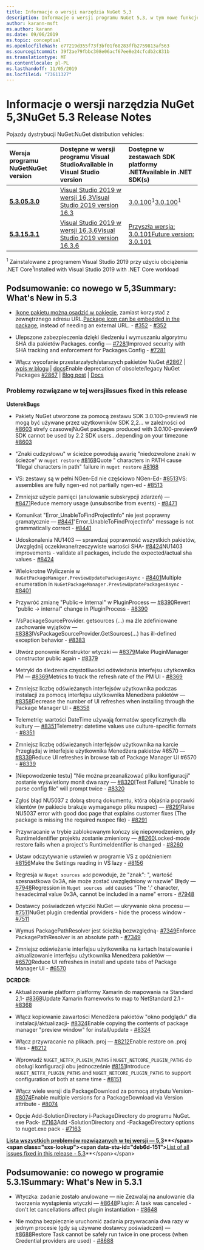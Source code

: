 ```yaml
---
title: Informacje o wersji narzędzia NuGet 5,3
description: Informacje o wersji programu NuGet 5,3, w tym nowe funkcje, poprawki błędów i DCR.
author: karann-msft
ms.author: karann
ms.date: 09/06/2019
ms.topic: conceptual
ms.openlocfilehash: e77219d355f73f3bf01f68283ffb2759813af563
ms.sourcegitcommit: 39f2ae79fbbc308e06acf67ee8e24cfcdb2c831b
ms.translationtype: MT
ms.contentlocale: pl-PL
ms.lasthandoff: 11/05/2019
ms.locfileid: "73611327"
---
```

# <a name="nuget-53-release-notes"></a><span data-ttu-id="deb6d-103">Informacje o wersji narzędzia NuGet 5,3</span><span class="sxs-lookup"><span data-stu-id="deb6d-103">NuGet 5.3 Release Notes</span></span>

<span data-ttu-id="deb6d-104">Pojazdy dystrybucji NuGet:</span><span class="sxs-lookup"><span data-stu-id="deb6d-104">NuGet distribution vehicles:</span></span>

| <span data-ttu-id="deb6d-105">Wersja programu NuGet</span><span class="sxs-lookup"><span data-stu-id="deb6d-105">NuGet version</span></span> | <span data-ttu-id="deb6d-106">Dostępne w wersji programu Visual Studio</span><span class="sxs-lookup"><span data-stu-id="deb6d-106">Available in Visual Studio version</span></span>| <span data-ttu-id="deb6d-107">Dostępne w zestawach SDK platformy .NET</span><span class="sxs-lookup"><span data-stu-id="deb6d-107">Available in .NET SDK(s)</span></span>|
|:---|:---|:---|
| [<span data-ttu-id="deb6d-108">**5.3.0**</span><span class="sxs-lookup"><span data-stu-id="deb6d-108">**5.3.0**</span></span>](https://nuget.org/downloads) | [<span data-ttu-id="deb6d-109">Visual Studio 2019 w wersji 16,3</span><span class="sxs-lookup"><span data-stu-id="deb6d-109">Visual Studio 2019 version 16.3</span></span>](https://visualstudio.microsoft.com/downloads/) | <span data-ttu-id="deb6d-110">[3.0.100](https://dotnet.microsoft.com/download/dotnet-core/3.0)<sup>1</sup></span><span class="sxs-lookup"><span data-stu-id="deb6d-110">[3.0.100](https://dotnet.microsoft.com/download/dotnet-core/3.0)<sup>1</sup></span></span> |
| [<span data-ttu-id="deb6d-111">**5.3.1**</span><span class="sxs-lookup"><span data-stu-id="deb6d-111">**5.3.1**</span></span>](https://nuget.org/downloads) | [<span data-ttu-id="deb6d-112">Visual Studio 2019 w wersji 16.3.6</span><span class="sxs-lookup"><span data-stu-id="deb6d-112">Visual Studio 2019 version 16.3.6</span></span>](https://visualstudio.microsoft.com/downloads/) | [<span data-ttu-id="deb6d-113">Przyszła wersja: 3.0.101</span><span class="sxs-lookup"><span data-stu-id="deb6d-113">Future version: 3.0.101</span></span>](https://dotnet.microsoft.com/download/dotnet-core/3.0) |

<span data-ttu-id="deb6d-114"><sup>1</sup> Zainstalowane z programem Visual Studio 2019 przy użyciu obciążenia .NET Core</span><span class="sxs-lookup"><span data-stu-id="deb6d-114"><sup>1</sup>Installed with Visual Studio 2019 with .NET Core workload</span></span>

## <a name="summary-whats-new-in-53"></a><span data-ttu-id="deb6d-115">Podsumowanie: co nowego w 5,3</span><span class="sxs-lookup"><span data-stu-id="deb6d-115">Summary: What's New in 5.3</span></span>

* <span data-ttu-id="deb6d-116">[Ikonę pakietu można osadzić w pakiecie](../reference/msbuild-targets.md#packing-an-icon-image-file), zamiast korzystać z zewnętrznego adresu URL.</span><span class="sxs-lookup"><span data-stu-id="deb6d-116">[Package Icon can be embedded in the package](../reference/msbuild-targets.md#packing-an-icon-image-file), instead of needing an external URL.</span></span><span data-ttu-id="deb6d-117"> - [#352](https://github.com/NuGet/Home/issues/352)</span><span class="sxs-lookup"><span data-stu-id="deb6d-117"> - [#352](https://github.com/NuGet/Home/issues/352)</span></span>

* <span data-ttu-id="deb6d-118">Ulepszone zabezpieczenia dzięki śledzeniu i wymuszaniu algorytmu SHA dla pakietów Packages. config — [#7281](https://github.com/NuGet/Home/issues/7281)</span><span class="sxs-lookup"><span data-stu-id="deb6d-118">Improved security with SHA tracking and enforcement for Packages.Config - [#7281](https://github.com/NuGet/Home/issues/7281)</span></span>

* <span data-ttu-id="deb6d-119">Włącz wycofanie przestarzałych/starszych pakietów NuGet [#2867](https://github.com/NuGet/Home/issues/2867) | [wpis w blogu](https://devblogs.microsoft.com/nuget/deprecating-packages-on-nuget-org/) | [docs](https://docs.microsoft.com/nuget/nuget-org/deprecate-packages)</span><span class="sxs-lookup"><span data-stu-id="deb6d-119">Enable deprecation of obsolete/legacy NuGet Packages [#2867](https://github.com/NuGet/Home/issues/2867) | [Blog post](https://devblogs.microsoft.com/nuget/deprecating-packages-on-nuget-org/) | [Docs](https://docs.microsoft.com/nuget/nuget-org/deprecate-packages)</span></span>

### <a name="issues-fixed-in-this-release"></a><span data-ttu-id="deb6d-120">Problemy rozwiązane w tej wersji</span><span class="sxs-lookup"><span data-stu-id="deb6d-120">Issues fixed in this release</span></span>

<span data-ttu-id="deb6d-121">**Usterek**</span><span class="sxs-lookup"><span data-stu-id="deb6d-121">**Bugs**</span></span>

* <span data-ttu-id="deb6d-122">Pakiety NuGet utworzone za pomocą zestawu SDK 3.0.100-preview9 nie mogą być używane przez użytkowników SDK 2,2... w zależności od [#8603](https://github.com/NuGet/Home/issues/8603) strefy czasowej</span><span class="sxs-lookup"><span data-stu-id="deb6d-122">NuGet packages produced with 3.0.100-preview9 SDK cannot be used by 2.2 SDK users...depending on your timezone [#8603](https://github.com/NuGet/Home/issues/8603)</span></span>

* <span data-ttu-id="deb6d-123">"Znaki cudzysłowu" w ścieżce powodują awarię "niedozwolone znaki w ścieżce" w `nuget restore` [#8168](https://github.com/NuGet/Home/issues/8168)</span><span class="sxs-lookup"><span data-stu-id="deb6d-123">Quote " characters in PATH cause "Illegal characters in path" failure in `nuget restore` [#8168](https://github.com/NuGet/Home/issues/8168)</span></span>

* <span data-ttu-id="deb6d-124">VS: zestawy są w pełni NGen-Ed nie częściowo NGen-Ed- [#8513](https://github.com/NuGet/Home/issues/8513)</span><span class="sxs-lookup"><span data-stu-id="deb6d-124">VS: assemblies are fully ngen-ed not partially ngen-ed - [#8513](https://github.com/NuGet/Home/issues/8513)</span></span>

* <span data-ttu-id="deb6d-125">Zmniejsz użycie pamięci (anulowanie subskrypcji zdarzeń) — [#8471](https://github.com/NuGet/Home/issues/8471)</span><span class="sxs-lookup"><span data-stu-id="deb6d-125">Reduce memory usage (unsubscribe from events) - [#8471](https://github.com/NuGet/Home/issues/8471)</span></span>

* <span data-ttu-id="deb6d-126">Komunikat "Error_UnableToFindProjectInfo" nie jest poprawny gramatycznie — [#8441](https://github.com/NuGet/Home/issues/8441)</span><span class="sxs-lookup"><span data-stu-id="deb6d-126">"Error_UnableToFindProjectInfo" message is not grammatically correct - [#8441](https://github.com/NuGet/Home/issues/8441)</span></span>

* <span data-ttu-id="deb6d-127">Udoskonalenia NU1403 — sprawdzaj poprawność wszystkich pakietów, Uwzględnij oczekiwane/rzeczywiste wartości SHA- [#8424](https://github.com/NuGet/Home/issues/8424)</span><span class="sxs-lookup"><span data-stu-id="deb6d-127">NU1403 improvements - validate all packages, include the expected/actual sha values - [#8424](https://github.com/NuGet/Home/issues/8424)</span></span>

* <span data-ttu-id="deb6d-128">Wielokrotne Wyliczenie w `NuGetPackageManager.PreviewUpdatePackagesAsync` - [#8401](https://github.com/NuGet/Home/issues/8401)</span><span class="sxs-lookup"><span data-stu-id="deb6d-128">Multiple enumeration in `NuGetPackageManager.PreviewUpdatePackagesAsync` - [#8401](https://github.com/NuGet/Home/issues/8401)</span></span>

* <span data-ttu-id="deb6d-129">Przywróć zmianę "Public-> Internal" w PluginProcess — [#8390](https://github.com/NuGet/Home/issues/8390)</span><span class="sxs-lookup"><span data-stu-id="deb6d-129">Revert "public -> internal" change in PluginProcess - [#8390](https://github.com/NuGet/Home/issues/8390)</span></span>

* <span data-ttu-id="deb6d-130">IVsPackageSourceProvider. getsources (...) ma źle zdefiniowane zachowanie wyjątków — [#8383](https://github.com/NuGet/Home/issues/8383)</span><span class="sxs-lookup"><span data-stu-id="deb6d-130">IVsPackageSourceProvider.GetSources(…) has ill-defined exception behavior - [#8383](https://github.com/NuGet/Home/issues/8383)</span></span>

* <span data-ttu-id="deb6d-131">Utwórz ponownie Konstruktor wtyczki — [#8379](https://github.com/NuGet/Home/issues/8379)</span><span class="sxs-lookup"><span data-stu-id="deb6d-131">Make PluginManager constructor public again - [#8379](https://github.com/NuGet/Home/issues/8379)</span></span>

* <span data-ttu-id="deb6d-132">Metryki do śledzenia częstotliwości odświeżania interfejsu użytkownika PM — [#8369](https://github.com/NuGet/Home/issues/8369)</span><span class="sxs-lookup"><span data-stu-id="deb6d-132">Metrics to track the refresh rate of the PM UI - [#8369](https://github.com/NuGet/Home/issues/8369)</span></span>

* <span data-ttu-id="deb6d-133">Zmniejsz liczbę odświeżanych interfejsów użytkownika podczas instalacji za pomocą interfejsu użytkownika Menedżera pakietów — [#8358](https://github.com/NuGet/Home/issues/8358)</span><span class="sxs-lookup"><span data-stu-id="deb6d-133">Decrease the number of UI refreshes when installing through the Package Manager UI - [#8358](https://github.com/NuGet/Home/issues/8358)</span></span>

* <span data-ttu-id="deb6d-134">Telemetrię: wartości DateTime używają formatów specyficznych dla kultury — [#8351](https://github.com/NuGet/Home/issues/8351)</span><span class="sxs-lookup"><span data-stu-id="deb6d-134">Telemetry:  datetime values use culture-specific formats - [#8351](https://github.com/NuGet/Home/issues/8351)</span></span>

* <span data-ttu-id="deb6d-135">Zmniejsz liczbę odświeżanych interfejsów użytkownika na karcie Przeglądaj w interfejsie użytkownika Menedżera pakietów #6570 — [#8339](https://github.com/NuGet/Home/issues/8339)</span><span class="sxs-lookup"><span data-stu-id="deb6d-135">Reduce UI refreshes in browse tab of Package Manager UI #6570 - [#8339](https://github.com/NuGet/Home/issues/8339)</span></span>

* <span data-ttu-id="deb6d-136">[Niepowodzenie testu] "Nie można przeanalizować pliku konfiguracji" zostanie wyświetlony monit dwa razy — [#8320](https://github.com/NuGet/Home/issues/8320)</span><span class="sxs-lookup"><span data-stu-id="deb6d-136">[Test Failure] “Unable to parse config file” will prompt twice - [#8320](https://github.com/NuGet/Home/issues/8320)</span></span>

* <span data-ttu-id="deb6d-137">Zgłoś błąd NU5037 z dobrą stroną dokumentu, która objaśnia poprawki klientów (w pakiecie brakuje wymaganego pliku nuspec) — [#8291](https://github.com/NuGet/Home/issues/8291)</span><span class="sxs-lookup"><span data-stu-id="deb6d-137">Raise NU5037 error with good doc page that explains customer fixes (The package is missing the required nuspec file) - [#8291](https://github.com/NuGet/Home/issues/8291)</span></span>

* <span data-ttu-id="deb6d-138">Przywracanie w trybie zablokowanym kończy się niepowodzeniem, gdy RuntimeIdentifier projektu zostanie zmieniony — [#8260](https://github.com/NuGet/Home/issues/8260)</span><span class="sxs-lookup"><span data-stu-id="deb6d-138">Locked-mode restore fails when a project's RuntimeIdentifier is changed - [#8260](https://github.com/NuGet/Home/issues/8260)</span></span>

* <span data-ttu-id="deb6d-139">Ustaw odczytywanie ustawień w programie VS z opóźnieniem [#8156](https://github.com/NuGet/Home/issues/8156)</span><span class="sxs-lookup"><span data-stu-id="deb6d-139">Make the Settings reading in VS lazy - [#8156](https://github.com/NuGet/Home/issues/8156)</span></span>

* <span data-ttu-id="deb6d-140">Regresja w `Nuget sources add` powoduje, że "znak": ", wartość szesnastkowa 0x3A, nie może zostać uwzględniony w nazwie" Błędy — [#7948](https://github.com/NuGet/Home/issues/7948)</span><span class="sxs-lookup"><span data-stu-id="deb6d-140">Regression in `Nuget sources add` causes "The ':' character, hexadecimal value 0x3A, cannot be included in a name" errors - [#7948](https://github.com/NuGet/Home/issues/7948)</span></span>

* <span data-ttu-id="deb6d-141">Dostawcy poświadczeń wtyczki NuGet — ukrywanie okna procesu — [#7511](https://github.com/NuGet/Home/issues/7511)</span><span class="sxs-lookup"><span data-stu-id="deb6d-141">NuGet plugin credential providers - hide the process window - [#7511](https://github.com/NuGet/Home/issues/7511)</span></span>

* <span data-ttu-id="deb6d-142">Wymuś PackagePathResolver jest ścieżką bezwzględną- [#7349](https://github.com/NuGet/Home/issues/7349)</span><span class="sxs-lookup"><span data-stu-id="deb6d-142">Enforce PackagePathResolver is an absolute path - [#7349](https://github.com/NuGet/Home/issues/7349)</span></span>

* <span data-ttu-id="deb6d-143">Zmniejsz odświeżanie interfejsu użytkownika na kartach Instalowanie i aktualizowanie interfejsu użytkownika Menedżera pakietów — [#6570](https://github.com/NuGet/Home/issues/6570)</span><span class="sxs-lookup"><span data-stu-id="deb6d-143">Reduce UI refreshes in install and update tabs of Package Manager UI - [#6570](https://github.com/NuGet/Home/issues/6570)</span></span>

<span data-ttu-id="deb6d-144">**DCR**</span><span class="sxs-lookup"><span data-stu-id="deb6d-144">**DCR:**</span></span>

* <span data-ttu-id="deb6d-145">Aktualizowanie platform platformy Xamarin do mapowania na Standard 2,1- [#8368](https://github.com/NuGet/Home/issues/8368)</span><span class="sxs-lookup"><span data-stu-id="deb6d-145">Update Xamarin frameworks to map to NetStandard 2.1 - [#8368](https://github.com/NuGet/Home/issues/8368)</span></span>

* <span data-ttu-id="deb6d-146">Włącz kopiowanie zawartości Menedżera pakietów "okno podglądu" dla instalacji/aktualizacji- [#8324](https://github.com/NuGet/Home/issues/8324)</span><span class="sxs-lookup"><span data-stu-id="deb6d-146">Enable copying the contents of package manager "preview window" for install/update - [#8324](https://github.com/NuGet/Home/issues/8324)</span></span>

* <span data-ttu-id="deb6d-147">Włącz przywracanie na plikach. proj — [#8212](https://github.com/NuGet/Home/issues/8212)</span><span class="sxs-lookup"><span data-stu-id="deb6d-147">Enable restore on .proj files - [#8212](https://github.com/NuGet/Home/issues/8212)</span></span>

* <span data-ttu-id="deb6d-148">Wprowadź `NUGET_NETFX_PLUGIN_PATHS` i `NUGET_NETCORE_PLUGIN_PATHS` do obsługi konfiguracji obu jednocześnie [#8151](https://github.com/NuGet/Home/issues/8151)</span><span class="sxs-lookup"><span data-stu-id="deb6d-148">Introduce `NUGET_NETFX_PLUGIN_PATHS` and `NUGET_NETCORE_PLUGIN_PATHS` to support configuration of both at same time - [#8151](https://github.com/NuGet/Home/issues/8151)</span></span>

* <span data-ttu-id="deb6d-149">Włącz wiele wersji dla PackageDownload za pomocą atrybutu Version- [#8074](https://github.com/NuGet/Home/issues/8074)</span><span class="sxs-lookup"><span data-stu-id="deb6d-149">Enable multiple versions for a PackageDownload via Version attribute - [#8074](https://github.com/NuGet/Home/issues/8074)</span></span>

* <span data-ttu-id="deb6d-150">Opcje Add-SolutionDirectory i-PackageDirectory do programu NuGet. exe Pack- [#7163](https://github.com/NuGet/Home/issues/7163)</span><span class="sxs-lookup"><span data-stu-id="deb6d-150">Add -SolutionDirectory and -PackageDirectory options to nuget.exe pack - [#7163](https://github.com/NuGet/Home/issues/7163)</span></span>

<span data-ttu-id="deb6d-151">**[Lista wszystkich problemów rozwiązanych w tej wersji — 5,3](https://github.com/nuget/home/issues?q=is%3Aissue+is%3Aclosed+milestone%3A%225.3")**</span><span class="sxs-lookup"><span data-stu-id="deb6d-151">**[List of all issues fixed in this release - 5.3](https://github.com/nuget/home/issues?q=is%3Aissue+is%3Aclosed+milestone%3A%225.3")**</span></span>

## <a name="summary-whats-new-in-531"></a><span data-ttu-id="deb6d-152">Podsumowanie: co nowego w programie 5.3.1</span><span class="sxs-lookup"><span data-stu-id="deb6d-152">Summary: What's New in 5.3.1</span></span>

* <span data-ttu-id="deb6d-153">Wtyczka: zadanie zostało anulowane — nie Zezwalaj na anulowanie dla tworzenia wystąpienia wtyczki — [#8648](https://github.com/NuGet/Home/issues/8648)</span><span class="sxs-lookup"><span data-stu-id="deb6d-153">Plugin: A task was canceled - don't let cancellations affect plugin instantiation - [#8648](https://github.com/NuGet/Home/issues/8648)</span></span>

* <span data-ttu-id="deb6d-154">Nie można bezpiecznie uruchomić zadania przywracania dwa razy w jednym procesie (gdy są używane dostawcy poświadczeń) — [#8688](https://github.com/NuGet/Home/issues/8688)</span><span class="sxs-lookup"><span data-stu-id="deb6d-154">Restore Task cannot be safely run twice in one process (when Credential providers are used) - [#8688](https://github.com/NuGet/Home/issues/8688)</span></span>
